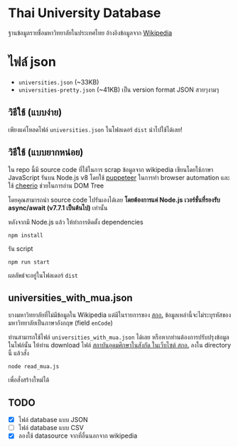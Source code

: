 # Thai University Database

ฐานข้อมูลรายชื่อมหาวิทยาลัยในประเทศไทย อ้างอิงข้อมูลจาก [Wikipedia](https://th.wikipedia.org/wiki/%E0%B8%A3%E0%B8%B2%E0%B8%A2%E0%B8%8A%E0%B8%B7%E0%B9%88%E0%B8%AD%E0%B8%AA%E0%B8%96%E0%B8%B2%E0%B8%9A%E0%B8%B1%E0%B8%99%E0%B8%AD%E0%B8%B8%E0%B8%94%E0%B8%A1%E0%B8%A8%E0%B8%B6%E0%B8%81%E0%B8%A9%E0%B8%B2%E0%B9%83%E0%B8%99%E0%B8%9B%E0%B8%A3%E0%B8%B0%E0%B9%80%E0%B8%97%E0%B8%A8%E0%B9%84%E0%B8%97%E0%B8%A2)

# ไฟล์ json  
- `universities.json` (~33KB)
- `universities-pretty.json` (~41KB) เป็น version format JSON สวยๆงามๆ

## วิธีใช้ (แบบง่าย)

เพียงแค่โหลดไฟล์ `universities.json` ในโฟลเดอร์ `dist` นำไปใช้ได้เลย!

## วิธีใช้ (แบบยากหน่อย)

ใน repo นี้มี source code ที่ใช้ในการ scrap ข้อมูลจาก wikipedia เขียนโดยใช้ภาษา JavaScript รันบน Node.js v8 โดยใช้ [puppeteer](https://github.com/GoogleChrome/puppeteer) ในการทำ browser automation และใช้ [cheerio](https://github.com/cheeriojs/cheerio) ช่วยในการอ่าน DOM Tree

โดยคุณสามารถนำ source code ไปรันเองได้เลย **โดยต้องการแค่ Node.js เวอร์ชั่นที่รองรับ async/await (v7.7.1 เป็นต้นไป)** เท่านั้น

หลังจากมี Node.js แล้ว ให้ทำการติดตั้ง dependencies
```
npm install
```

รัน script
```
npm run start
```

ผลลัพธ์จะอยู่ในโฟลเดอร์ `dist`

## universities_with_mua.json

บางมหาวิทยาลัยที่ไม่มีข้อมูลใน Wikipedia แต่มีในรายการของ [สกอ.](http://www.mua.go.th/) ข้อมูลเหล่านี้จะไม่ระบุรหัสของมหาวิทยาลัยเป็นภาษาอังกฤษ (field `enCode`)

ท่านสามารถใช้ไฟล์ `universities_with_mua.json` ได้เลย หรือหากท่านต้องการปรับปรุงข้อมูลในไฟล์นั้น ให้ท่าน download ไฟล์ [สถาบันอุดมศึกษาในสังกัด ในเว็บไซต์ สกอ.](http://www.mua.go.th/Department.html) ลงใน directory นี้ แล้วสั่ง

```
node read_mua.js
```

เพื่อสั่งสร้างใหม่ได้

## TODO
- [x] ไฟล์ database แบบ JSON
- [ ] ไฟล์ database แบบ CSV
- [x] ลองใช้ datasource จากที่อื่นนอกจาก wikipedia
